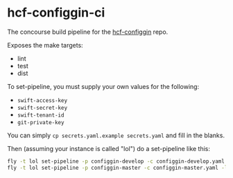 # hcf-configgin-ci

The concourse build pipeline for the [hcf-configgin](https://github.com/hpcloud/hcf-configgin) repo.

Exposes the make targets:
- lint
- test
- dist

To set-pipeline, you must supply your own values for the following:
- `swift-access-key`
- `swift-secret-key`
- `swift-tenant-id`
- `git-private-key`

You can simply `cp secrets.yaml.example secrets.yaml` and fill in the blanks.

Then (assuming your instance is called "lol") do a set-pipeline like this:

```bash
fly -t lol set-pipeline -p configgin-develop -c configgin-develop.yaml -l secrets.yaml
fly -t lol set-pipeline -p configgin-master -c configgin-master.yaml -l secrets.yaml
```
